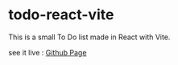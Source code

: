 # todo-react-vite

This is a small To Do list made in React with Vite.

see it live : [Github Page](https://alisterhuysmans.github.io/todo-react-vite/)
